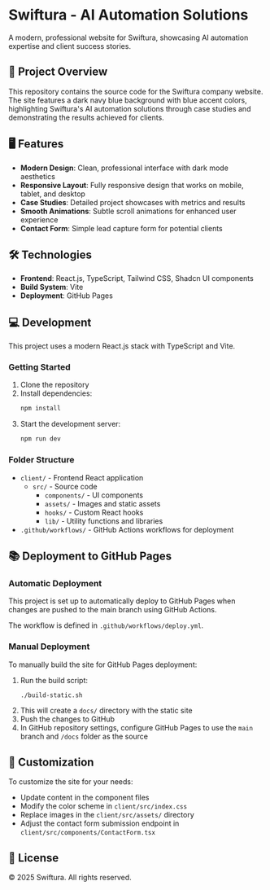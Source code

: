 # Swiftura - AI Automation Solutions

A modern, professional website for Swiftura, showcasing AI automation expertise and client success stories.

## 🚀 Project Overview

This repository contains the source code for the Swiftura company website. The site features a dark navy blue background with blue accent colors, highlighting Swiftura's AI automation solutions through case studies and demonstrating the results achieved for clients.

## 🖥️ Features

- **Modern Design**: Clean, professional interface with dark mode aesthetics
- **Responsive Layout**: Fully responsive design that works on mobile, tablet, and desktop
- **Case Studies**: Detailed project showcases with metrics and results
- **Smooth Animations**: Subtle scroll animations for enhanced user experience
- **Contact Form**: Simple lead capture form for potential clients

## 🛠️ Technologies

- **Frontend**: React.js, TypeScript, Tailwind CSS, Shadcn UI components
- **Build System**: Vite
- **Deployment**: GitHub Pages

## 💻 Development

This project uses a modern React.js stack with TypeScript and Vite.

### Getting Started

1. Clone the repository
2. Install dependencies:
   ```bash
   npm install
   ```
3. Start the development server:
   ```bash
   npm run dev
   ```

### Folder Structure

- `client/` - Frontend React application
  - `src/` - Source code
    - `components/` - UI components
    - `assets/` - Images and static assets
    - `hooks/` - Custom React hooks
    - `lib/` - Utility functions and libraries
- `.github/workflows/` - GitHub Actions workflows for deployment

## 📚 Deployment to GitHub Pages

### Automatic Deployment

This project is set up to automatically deploy to GitHub Pages when changes are pushed to the main branch using GitHub Actions.

The workflow is defined in `.github/workflows/deploy.yml`.

### Manual Deployment

To manually build the site for GitHub Pages deployment:

1. Run the build script:
   ```bash
   ./build-static.sh
   ```
2. This will create a `docs/` directory with the static site
3. Push the changes to GitHub
4. In GitHub repository settings, configure GitHub Pages to use the `main` branch and `/docs` folder as the source

## 🧩 Customization

To customize the site for your needs:

- Update content in the component files
- Modify the color scheme in `client/src/index.css`
- Replace images in the `client/src/assets/` directory
- Adjust the contact form submission endpoint in `client/src/components/ContactForm.tsx`

## 📄 License

© 2025 Swiftura. All rights reserved.